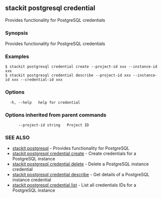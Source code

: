 ## stackit postgresql credential

Provides functionality for PostgreSQL credentials

### Synopsis

Provides functionality for PostgreSQL credentials

### Examples

```
$ stackit postgresql credential create --project-id xxx --instance-id xxx
$ stackit postgresql credential describe --project-id xxx --instance-id xxx --credential-id xxx
```

### Options

```
  -h, --help   help for credential
```

### Options inherited from parent commands

```
      --project-id string   Project ID
```

### SEE ALSO

* [stackit postgresql](./stackit_postgresql.md)	 - Provides functionality for PostgreSQL
* [stackit postgresql credential create](./stackit_postgresql_credential_create.md)	 - Create credentials for a PostgreSQL instance
* [stackit postgresql credential delete](./stackit_postgresql_credential_delete.md)	 - Delete a PostgreSQL instance credential
* [stackit postgresql credential describe](./stackit_postgresql_credential_describe.md)	 - Get details of a PostgreSQL instance credential
* [stackit postgresql credential list](./stackit_postgresql_credential_list.md)	 - List all credentials IDs for a PostgreSQL instance

